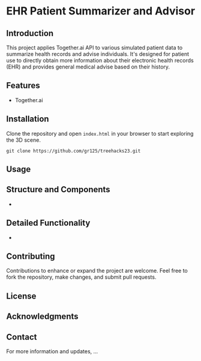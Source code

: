 # EHR Patient Summarizer and Advisor

## Introduction
This project applies Together.ai API to various simulated patient data to summarize health records and advise individuals. It's designed for patient use to directly obtain more information about their electronic health records (EHR) and provides general medical advise based on their history.
## Features
- Together.ai

## Installation
Clone the repository and open `index.html` in your browser to start exploring the 3D scene.

```
git clone https://github.com/gr125/treehacks23.git
```
## Usage


## Structure and Components
- 

## Detailed Functionality
- 

## Contributing
Contributions to enhance or expand the project are welcome. Feel free to fork the repository, make changes, and submit pull requests.

## License

## Acknowledgments

## Contact
For more information and updates, ...
